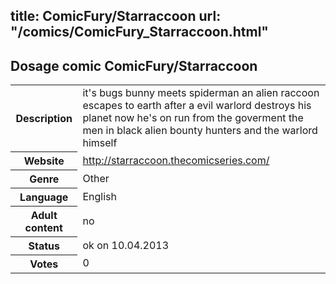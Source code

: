title: ComicFury/Starraccoon
url: "/comics/ComicFury_Starraccoon.html"
---
Dosage comic ComicFury/Starraccoon
-----------------------------------------

<table class="comicinfo">
<tr>
<th>Description</th><td>it's bugs bunny meets spiderman an alien raccoon escapes to earth after a evil warlord destroys his planet now he's on run from the goverment the men in black alien bounty hunters and the warlord himself</td>
</tr>
<tr>
<th>Website</th><td><a href="http://starraccoon.thecomicseries.com/">http://starraccoon.thecomicseries.com/</a></td>
</tr>
<tr>
<th>Genre</th><td>Other</td>
</tr>
<tr>
<th>Language</th><td>English</td>
</tr>
<tr>
<th>Adult content</th><td>no</td>
</tr>
<tr>
<th>Status</th><td>ok on 10.04.2013</td>
</tr>
<tr>
<th>Votes</th><td>0</div></td>
</tr>
</table>
